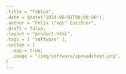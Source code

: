 ```yaml
---
.title = "Tables",
.date = @date("2024-06-01T00:00:00"),
.author = "Felix \"xq\" Queißner",
.draft = false,
.layout = "product.html",
.tags = [ "software" ],
.custom = {
  .app = true,
  .image = "/img/software/spreadsheet.png",
}
---
```


